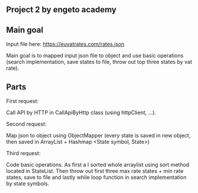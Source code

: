 Project 2 by engeto academy
--

Main goal
--

Input file here: https://euvatrates.com/rates.json

Main goal is to mapped input json file to object and use basic operations (search implementation, save states to file, throw out top three states by vat rate).


Parts
--

First request:

Call API by HTTP in CallApiByHttp class (using httpClient, ...).

Second request:

Map json to object using ObjectMapper (every state is saved in new object, then saved in ArrayList + Hashmap <State symbol, State>)

Third request:

Code basic operations. As first a I sorted whole arraylist using sort method located in StateList. Then throw out first three max rate states + min rate states, save to file and lastly while loop function in search implementation by state symbols.
